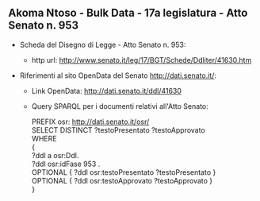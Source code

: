 ## Akoma Ntoso - Bulk Data - 17a legislatura - Atto Senato n. 953 ##

* Scheda del Disegno di Legge - Atto Senato n. 953:
	* http url: http://www.senato.it/leg/17/BGT/Schede/Ddliter/41630.htm

* Riferimenti al sito OpenData del Senato http://dati.senato.it/:
	* Link OpenData: http://dati.senato.it/ddl/41630
	* Query SPARQL per i documenti relativi all'Atto Senato:

        PREFIX osr: <http://dati.senato.it/osr/>  
		SELECT DISTINCT ?testoPresentato ?testoApprovato  
		WHERE  
		{  
		    ?ddl a osr:Ddl.  
		    ?ddl osr:idFase 953 .  
		    OPTIONAL { ?ddl osr:testoPresentato ?testoPresentato }  
		    OPTIONAL { ?ddl osr:testoApprovato ?testoApprovato }  
		}
		